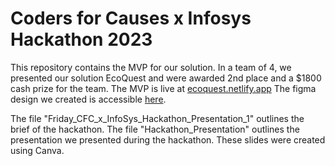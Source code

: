 # Coders for Causes x Infosys Hackathon 2023

This repository contains the MVP for our solution.
In a team of 4, we presented our solution EcoQuest and were awarded 2nd place and a $1800 cash prize for the team.
The MVP is live at [ecoquest.netlify.app](ecoquest.netlify.app)
The figma design we created is accessible [here](https://www.figma.com/file/Ugiy6hAOuohOof37p6CCf4/CFC-Hackathon-May-2023?type=design&node-id=0-1&t=rXypNmFlwSmYroL3-0).

The file "Friday_CFC_x_InfoSys_Hackathon_Presentation_1" outlines the brief of the hackathon.
The file "Hackathon_Presentation" outlines the presentation we presented during the hackathon. These slides were created using Canva.
